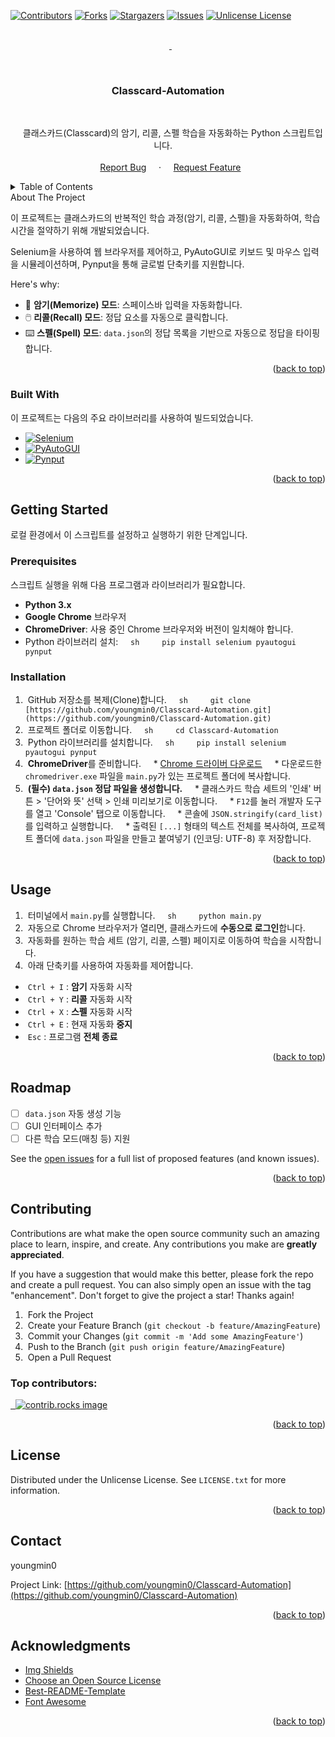 <a id="readme-top"></a>
[![Contributors][contributors-shield]][contributors-url]
[![Forks][forks-shield]][forks-url]
[![Stargazers][stars-shield]][stars-url]
[![Issues][issues-shield]][issues-url]
[![Unlicense License][license-shield]][license-url]



<br />
<div align="center">
  <a href="https://github.com/youngmin0/Classcard-Automation">
  </a>

  <h3 align="center">Classcard-Automation</h3>

  <p align="center">
    클래스카드(Classcard)의 암기, 리콜, 스펠 학습을 자동화하는 Python 스크립트입니다.
    <br />
    <br />
    <a href="https://github.com/youngmin0/Classcard-Automation/issues/new?labels=bug&template=bug-report---.md">Report Bug</a>
    &middot;
    <a href="https://github.com/youngmin0/Classcard-Automation/issues/new?labels=enhancement&template=feature-request---.md">Request Feature</a>
  </p>
</div>



<details>
  <summary>Table of Contents</summary>
  <ol>
    <li>
      <a href="#about-the-project">About The Project</a>
      <ul>
        <li><a href="#built-with">Built With</a></li>
      </ul>
    </li>
    <li>
      <a href="#getting-started">Getting Started</a>
      <ul>
        <li><a href="#prerequisites">Prerequisites</a></li>
        <li><a href="#installation">Installation</a></li>
      </ul>
    </li>
    <li><a href="#usage">Usage</a></li>
    <li><a href="#roadmap">Roadmap</a></li>
    <li><a href="#contributing">Contributing</a></li>
    <li><a href="#license">License</a></li>
    <li><a href="#contact">Contact</a></li>
    <li><a href="#acknowledgments">Acknowledgments</a></li>
  </ol>
</details



## About The Project

이 프로젝트는 클래스카드의 반복적인 학습 과정(암기, 리콜, 스펠)을 자동화하여, 학습 시간을 절약하기 위해 개발되었습니다.

Selenium을 사용하여 웹 브라우저를 제어하고, PyAutoGUI로 키보드 및 마우스 입력을 시뮬레이션하며, Pynput을 통해 글로벌 단축키를 지원합니다.

Here's why:
* 🤖 **암기(Memorize) 모드**: 스페이스바 입력을 자동화합니다.
* 🖱️ **리콜(Recall) 모드**: 정답 요소를 자동으로 클릭합니다.
* ⌨️ **스펠(Spell) 모드**: `data.json`의 정답 목록을 기반으로 자동으로 정답을 타이핑합니다.

<p align="right">(<a href="#readme-top">back to top</a>)</p>



### Built With

이 프로젝트는 다음의 주요 라이브러리를 사용하여 빌드되었습니다.

* [![Selenium][Selenium-shield]][Selenium-url]
* [![PyAutoGUI][PyAutoGUI-shield]][PyAutoGUI-url]
* [![Pynput][Pynput-shield]][Pynput-url]

<p align="right">(<a href="#readme-top">back to top</a>)</p>



## Getting Started

로컬 환경에서 이 스크립트를 설정하고 실행하기 위한 단계입니다.

### Prerequisites

스크립트 실행을 위해 다음 프로그램과 라이브러리가 필요합니다.

* **Python 3.x**
* **Google Chrome** 브라우저
* **ChromeDriver**: 사용 중인 Chrome 브라우저와 버전이 일치해야 합니다.
* Python 라이브러리 설치:
    ```sh
    pip install selenium pyautogui pynput
    ```

### Installation

1.  GitHub 저장소를 복제(Clone)합니다.
    ```sh
    git clone [https://github.com/youngmin0/Classcard-Automation.git](https://github.com/youngmin0/Classcard-Automation.git)
    ```
2.  프로젝트 폴더로 이동합니다.
    ```sh
    cd Classcard-Automation
    ```
3.  Python 라이브러리를 설치합니다.
    ```sh
    pip install selenium pyautogui pynput
    ```
4.  **ChromeDriver**를 준비합니다.
    * [Chrome 드라이버 다운로드](https://chromedriver.chromium.org/downloads)
    * 다운로드한 `chromedriver.exe` 파일을 `main.py`가 있는 프로젝트 폴더에 복사합니다.
5.  **(필수) `data.json` 정답 파일을 생성합니다.**
    * 클래스카드 학습 세트의 '인쇄' 버튼 > '단어와 뜻' 선택 > 인쇄 미리보기로 이동합니다.
    * `F12`를 눌러 개발자 도구를 열고 'Console' 탭으로 이동합니다.
    * 콘솔에 `JSON.stringify(card_list)` 를 입력하고 실행합니다.
    * 출력된 `[...]` 형태의 텍스트 전체를 복사하여, 프로젝트 폴더에 `data.json` 파일을 만들고 붙여넣기 (인코딩: UTF-8) 후 저장합니다.

<p align="right">(<a href="#readme-top">back to top</a>)</p>



## Usage

1.  터미널에서 `main.py`를 실행합니다.
    ```sh
    python main.py
    ```
2.  자동으로 Chrome 브라우저가 열리면, 클래스카드에 **수동으로 로그인**합니다.
3.  자동화를 원하는 학습 세트 (암기, 리콜, 스펠) 페이지로 이동하여 학습을 시작합니다.
4.  아래 단축키를 사용하여 자동화를 제어합니다.

*  `Ctrl + I` : **암기** 자동화 시작
*  `Ctrl + Y` : **리콜** 자동화 시작
*  `Ctrl + X` : **스펠** 자동화 시작
*  `Ctrl + E` : 현재 자동화 **중지**
*  `Esc` : 프로그램 **전체 종료**

<p align="right">(<a href="#readme-top">back to top</a>)</p>



## Roadmap

- [ ] `data.json` 자동 생성 기능
- [ ] GUI 인터페이스 추가
- [ ] 다른 학습 모드(매칭 등) 지원

See the [open issues](https://github.com/youngmin0/Classcard-Automation/issues) for a full list of proposed features (and known issues).

<p align="right">(<a href="#readme-top">back to top</a>)</p>



## Contributing

Contributions are what make the open source community such an amazing place to learn, inspire, and create. Any contributions you make are **greatly appreciated**.

If you have a suggestion that would make this better, please fork the repo and create a pull request. You can also simply open an issue with the tag "enhancement".
Don't forget to give the project a star! Thanks again!

1.  Fork the Project
2.  Create your Feature Branch (`git checkout -b feature/AmazingFeature`)
3.  Commit your Changes (`git commit -m 'Add some AmazingFeature'`)
4.  Push to the Branch (`git push origin feature/AmazingFeature`)
5.  Open a Pull Request

### Top contributors:

<a href="https://github.com/youngmin0/Classcard-Automation/graphs/contributors">
  <img src="https://contrib.rocks/image?repo=youngmin0/Classcard-Automation" alt="contrib.rocks image" />
</a>

<p align="right">(<a href="#readme-top">back to top</a>)</p>



## License

Distributed under the Unlicense License. See `LICENSE.txt` for more information.

<p align="right">(<a href="#readme-top">back to top</a>)</p>



## Contact

youngmin0

Project Link: [https://github.com/youngmin0/Classcard-Automation](https://github.com/youngmin0/Classcard-Automation)

<p align="right">(<a href="#readme-top">back to top</a>)</p>



## Acknowledgments

* [Img Shields](https://shields.io)
* [Choose an Open Source License](https://choosealicense.com)
* [Best-README-Template](https://github.com/othneildrew/Best-README-Template)
* [Font Awesome](https://fontawesome.com)

<p align="right">(<a href="#readme-top">back to top</a>)</p>



[contributors-shield]: https://img.shields.io/github/contributors/youngmin0/Classcard-Automation.svg?style=for-the-badge
[contributors-url]: https://github.com/youngmin0/Classcard-Automation/graphs/contributors
[forks-shield]: https://img.shields.io/github/forks/youngmin0/Classcard-Automation.svg?style=for-the-badge
[forks-url]: https://github.com/youngmin0/Classcard-Automation/network/members
[stars-shield]: https://img.shields.io/github/stars/youngmin0/Classcard-Automation.svg?style=for-the-badge
[stars-url]: https://github.com/youngmin0/Classcard-Automation/stargazers
[issues-shield]: https://img.shields.io/github/issues/youngmin0/Classcard-Automation.svg?style=for-the-badge
[issues-url]: https://github.com/youngmin0/Classcard-Automation/issues
[license-shield]: https://img.shields.io/github/license/youngmin0/Classcard-Automation.svg?style=for-the-badge
[license-url]: https://github.com/youngmin0/Classcard-Automation/blob/master/LICENSE.txt
[product-screenshot]: images/screenshot.png
[Selenium-shield]: https://img.shields.io/badge/Selenium-43B02A?style=for-the-badge&logo=selenium&logoColor=white
[Selenium-url]: https://www.selenium.dev/
[PyAutoGUI-shield]: https://img.shields.io/badge/PyAutoGUI-informational?style=for-the-badge&logo=python&logoColor=white
[PyAutoGUI-url]: https://pyautogui.readthedocs.io/
[Pynput-shield]: https://img.shields.io/badge/Pynput-informational?style=for-the-badge&logo=python&logoColor=white
[Pynput-url]: https://pynput.readthedocs.io/
